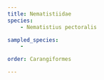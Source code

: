 ```yaml
---
title: Nematistiidae
species:
    - Nematistius pectoralis

sampled_species:
    - 

order: Carangiformes

---
```

